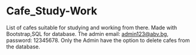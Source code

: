 # Cafe_Study-Work
List of cafes suitable for studying and working from there. Made with Bootstrap,SQL for database. The admin email: admin123@abv.bg, password: 12345678. Only the Admin have the option to delete cafes from the database.
